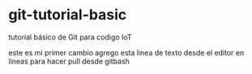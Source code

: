 # git-tutorial-basic
tutorial básico de Git para codigo IoT

este es mi primer cambio
agrego esta linea de texto desde el editor en lineas para hacer pull desde gitbash
